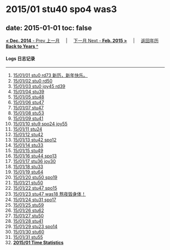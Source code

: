 # 2015/01 stu40 spo4 was3

date: 2015-01-01
toc: false
---
[**< Dec. 2014** - Prev 上一月](/lifelogs/2014/12/index.html) &nbsp; &nbsp; | &nbsp; &nbsp; [下一月 Next - **Feb. 2015 >**](/lifelogs/2015/02/index.html) &nbsp; &nbsp; |  &nbsp; &nbsp; [返回年历 **Back to Years ^**](/lifelogs)
<br/>
#### Logs 日志记录
---
1. [15/01/01 stu0 rd73 新历，新年快乐。](/lifelogs/2015/01/d01.html)
2. [15/01/02 stu0 rd50](/lifelogs/2015/01/d02.html)
3. [15/01/03 stu0 joy45 rd39](/lifelogs/2015/01/d03.html)
4. [15/01/04 stu39](/lifelogs/2015/01/d04.html)
5. [15/01/05 stu48](/lifelogs/2015/01/d05.html)
6. [15/01/06 stu47](/lifelogs/2015/01/d06.html)
7. [15/01/07 stu47](/lifelogs/2015/01/d07.html)
8. [15/01/08 stu53](/lifelogs/2015/01/d08.html)
9. [15/01/09 stu41](/lifelogs/2015/01/d09.html)
10. [15/01/10 stu9 spo24 joy55](/lifelogs/2015/01/d10.html)
11. [15/01/11 stu24](/lifelogs/2015/01/d11.html)
12. [15/01/12 stu42](/lifelogs/2015/01/d12.html)
13. [15/01/13 stu42 spo12](/lifelogs/2015/01/d13.html)
14. [15/01/14 stu33](/lifelogs/2015/01/d14.html)
15. [15/01/15 stu49](/lifelogs/2015/01/d15.html)
16. [15/01/16 stu44 spo13](/lifelogs/2015/01/d16.html)
17. [15/01/17 stu36 joy30](/lifelogs/2015/01/d17.html)
18. [15/01/18 stu33](/lifelogs/2015/01/d18.html)
19. [15/01/19 stu64](/lifelogs/2015/01/d19.html)
20. [15/01/20 stu50 spo19](/lifelogs/2015/01/d20.html)
21. [15/01/21 stu50](/lifelogs/2015/01/d21.html)
22. [15/01/22 stu47 spo15](/lifelogs/2015/01/d22.html)
23. [15/01/23 stu47 was18 熬夜毁身体！](/lifelogs/2015/01/d23.html)
24. [15/01/24 stu31 spo17](/lifelogs/2015/01/d24.html)
25. [15/01/25 stu59](/lifelogs/2015/01/d25.html)
26. [15/01/26 stu62](/lifelogs/2015/01/d26.html)
27. [15/01/27 stu50](/lifelogs/2015/01/d27.html)
28. [15/01/28 stu41](/lifelogs/2015/01/d28.html)
29. [15/01/29 stu23 spo14](/lifelogs/2015/01/d29.html)
30. [15/01/30 stu60](/lifelogs/2015/01/d30.html)
31. [15/01/31 stu55](/lifelogs/2015/01/d31.html)
32. **[2015/01 Time Statistics](/lifelogs/2015/01/time_stat.html)**
